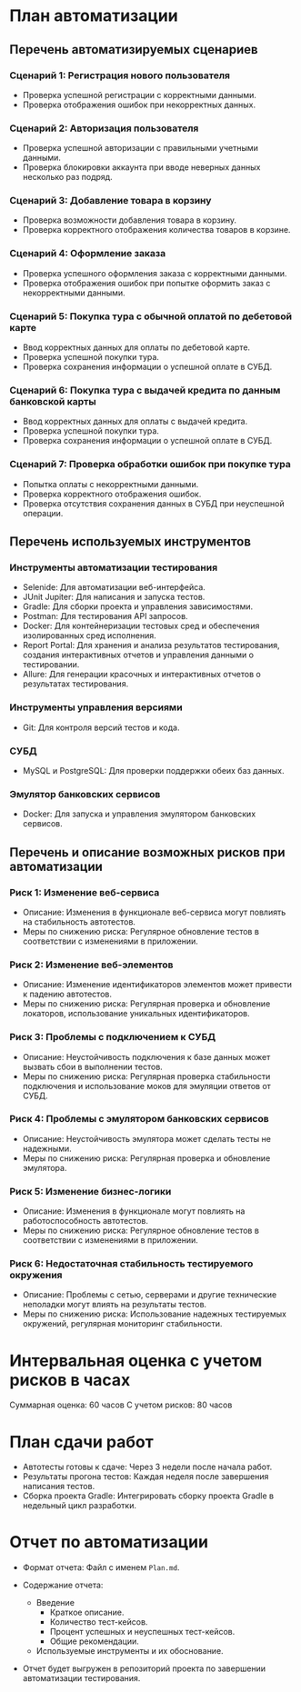# План автоматизации

## Перечень автоматизируемых сценариев

### Сценарий 1: Регистрация нового пользователя
- Проверка успешной регистрации с корректными данными.
- Проверка отображения ошибок при некорректных данных.

### Сценарий 2: Авторизация пользователя
- Проверка успешной авторизации с правильными учетными данными.
- Проверка блокировки аккаунта при вводе неверных данных несколько раз подряд.

### Сценарий 3: Добавление товара в корзину
- Проверка возможности добавления товара в корзину.
- Проверка корректного отображения количества товаров в корзине.

### Сценарий 4: Оформление заказа
- Проверка успешного оформления заказа с корректными данными.
- Проверка отображения ошибок при попытке оформить заказ с некорректными данными.

### Сценарий 5: Покупка тура с обычной оплатой по дебетовой карте
- Ввод корректных данных для оплаты по дебетовой карте.
- Проверка успешной покупки тура.
- Проверка сохранения информации о успешной оплате в СУБД.

### Сценарий 6: Покупка тура с выдачей кредита по данным банковской карты
- Ввод корректных данных для оплаты с выдачей кредита.
- Проверка успешной покупки тура.
- Проверка сохранения информации о успешной оплате в СУБД.

### Сценарий 7: Проверка обработки ошибок при покупке тура
- Попытка оплаты с некорректными данными.
- Проверка корректного отображения ошибок.
- Проверка отсутствия сохранения данных в СУБД при неуспешной операции.

## Перечень используемых инструментов

### Инструменты автоматизации тестирования
- Selenide: Для автоматизации веб-интерфейса.
- JUnit Jupiter: Для написания и запуска тестов.
- Gradle: Для сборки проекта и управления зависимостями.
- Postman: Для тестирования API запросов.
- Docker: Для контейнеризации тестовых сред и обеспечения изолированных сред исполнения.
- Report Portal: Для хранения и анализа результатов тестирования, создания интерактивных отчетов и управления данными о тестировании.
- Allure: Для генерации красочных и интерактивных отчетов о результатах тестирования.

### Инструменты управления версиями
- Git: Для контроля версий тестов и кода.

### СУБД
- MySQL и PostgreSQL: Для проверки поддержки обеих баз данных.

### Эмулятор банковских сервисов
- Docker: Для запуска и управления эмулятором банковских сервисов.

## Перечень и описание возможных рисков при автоматизации

### Риск 1: Изменение веб-сервиса
- Описание: Изменения в функционале веб-сервиса могут повлиять на стабильность автотестов.
- Меры по снижению риска: Регулярное обновление тестов в соответствии с изменениями в приложении.

### Риск 2: Изменение веб-элементов
- Описание: Изменение идентификаторов элементов может привести к падению автотестов.
- Меры по снижению риска: Регулярная проверка и обновление локаторов, использование уникальных идентификаторов.

### Риск 3: Проблемы с подключением к СУБД
- Описание: Неустойчивость подключения к базе данных может вызвать сбои в выполнении тестов.
- Меры по снижению риска: Регулярная проверка стабильности подключения и использование моков для эмуляции ответов от СУБД.

### Риск 4: Проблемы с эмулятором банковских сервисов
- Описание: Неустойчивость эмулятора может сделать тесты не надежными.
- Меры по снижению риска: Регулярная проверка и обновление эмулятора.

### Риск 5: Изменение бизнес-логики
- Описание: Изменения в функционале могут повлиять на работоспособность автотестов.
- Меры по снижению риска: Регулярное обновление тестов в соответствии с изменениями в приложении.

### Риск 6: Недостаточная стабильность тестируемого окружения
- Описание: Проблемы с сетью, серверами и другие технические неполадки могут влиять на результаты тестов.
- Меры по снижению риска: Использование надежных тестируемых окружений, регулярная мониторинг стабильности.

# Интервальная оценка с учетом рисков в часах
Суммарная оценка: 60 часов
С учетом рисков: 80 часов

# План сдачи работ
- Автотесты готовы к сдаче: Через 3 недели после начала работ.
- Результаты прогона тестов: Каждая неделя после завершения написания тестов.
- Сборка проекта Gradle: Интегрировать сборку проекта Gradle в недельный цикл разработки.

# Отчет по автоматизации
- Формат отчета: Файл с именем `Plan.md`.
- Содержание отчета:
  - Введение
    - Краткое описание.
    - Количество тест-кейсов.
    - Процент успешных и неуспешных тест-кейсов.
    - Общие рекомендации.
  - Используемые инструменты и их обоснование.

- Отчет будет выгружен в репозиторий проекта по завершении автоматизации тестирования.